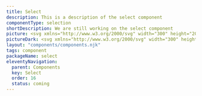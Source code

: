 ```yaml
---
title: Select
description: This is a description of the select component
componentType: selection
shortDescription: We are still working on the select component
picture: <svg xmlns="http://www.w3.org/2000/svg" width="300" height="200" fill="none" aria-labelledby="selectTitle selectDesc" role="img"><title id="selectTitle">Illustration of select component.</title><desc id="selectDesc">An illustrated select component representing select component card.</desc><path fill="#36F" fill-opacity=".04" d="M257.119 77H42.8812C41.8423 77 41 77.8423 41 78.8812v42.2378c0 1.039.8423 1.881 1.8812 1.881H257.119c1.039 0 1.881-.842 1.881-1.881V78.8812c0-1.0389-.842-1.8812-1.881-1.8812Z"/><path fill="#222" d="M59.6621 106.5V93.2691h1.674V106.5h-1.674Zm5.1369 0v-9.8022h1.3714l.1412 1.4118h.0605c.4706-.4706.9681-.8605 1.4925-1.1698.5244-.3227 1.1227-.484 1.795-.484 1.0354 0 1.7883.3294 2.2589.9882.4841.6454.7261 1.5934.7261 2.844v6.212h-1.6538v-5.99c0-.9146-.1479-1.5802-.4438-1.997-.2958-.4168-.7664-.6253-1.4118-.6253-.4975 0-.9479.1279-1.3513.3833-.3899.2555-.8336.6319-1.3311 1.1294V106.5H64.799Zm11.0297 4.135V96.6978h1.3715l.1412 1.1294h.0605c.4437-.3764.9278-.6991 1.4522-.9681.5378-.2689 1.0958-.4033 1.674-.4033 1.2639 0 2.2252.4571 2.8841 1.3714.6588.9009.9883 2.111.9883 3.6308 0 1.102-.2017 2.05-.6051 2.844-.3899.793-.9076 1.398-1.553 1.815-.632.417-1.3244.625-2.0774.625-.4571 0-.9143-.101-1.3715-.303-.4437-.201-.8941-.477-1.3513-.826l.0404 1.714v3.308h-1.6539Zm4.054-5.285c.8067 0 1.4723-.342 1.9967-1.028.5378-.699.8067-1.654.8067-2.864 0-1.076-.2017-1.9432-.605-2.6021-.39-.6722-1.0488-1.0084-1.9766-1.0084-.4168 0-.8404.1142-1.2706.3428-.4168.2286-.8673.5581-1.3513.9883v5.1434c.4437.376.874.645 1.2908.807.4168.147.7866.221 1.1093.221Zm9.9974 1.392c-1.0354 0-1.7951-.323-2.2791-.968-.4841-.659-.7261-1.614-.7261-2.864v-6.2122h1.674v5.9902c0 .914.1412 1.58.4236 1.997.2958.417.7664.625 1.4118.625.5109 0 .9614-.128 1.3513-.383.4034-.269.8336-.693 1.2908-1.271v-6.9582h1.6538V106.5h-1.3715l-.1411-1.533h-.0605c-.4572.538-.9413.968-1.4522 1.291-.5109.323-1.1026.484-1.7748.484Zm11.1919 0c-1.048 0-1.781-.303-2.1978-.908-.4034-.605-.605-1.391-.605-2.359v-5.4259H96.817v-1.2505l1.5328-.1008.2017-2.743h1.3917v2.743h2.6418v1.3513h-2.6418v5.4459c0 .605.1078 1.076.3228 1.412.228.322.625.484 1.19.484.174 0 .363-.027.564-.081.202-.067.384-.128.545-.181l.323 1.25c-.269.094-.565.175-.888.242-.309.081-.618.121-.928.121Zm10.349-.242-4.236-13.2309h1.795l2.118 7.1399c.242.78.45 1.513.625 2.198.188.673.41 1.399.666 2.179h.08c.243-.78.458-1.506.646-2.179.188-.685.397-1.418.625-2.198l2.118-7.1399h1.714L113.377 106.5h-1.956Zm9.604.242c-.82 0-1.506-.242-2.057-.726-.538-.498-.807-1.183-.807-2.057 0-1.076.477-1.896 1.432-2.461.968-.578 2.494-.981 4.578-1.21 0-.417-.06-.8136-.181-1.1901-.108-.3765-.31-.679-.605-.9076-.283-.2421-.693-.3631-1.231-.3631-.564 0-1.096.1076-1.593.3227-.498.2152-.941.4572-1.331.7261l-.646-1.1496c.458-.2958 1.016-.5782 1.674-.8471.673-.2824 1.399-.4235 2.179-.4235 1.196 0 2.064.3697 2.601 1.1092.538.7261.807 1.7009.807 2.925v6.01h-1.371l-.142-1.17h-.06c-.457.377-.961.706-1.513.988-.538.283-1.116.424-1.734.424Zm.484-1.331c.47 0 .914-.114 1.331-.343.417-.229.861-.551 1.331-.968v-2.723c-1.627.202-2.77.504-3.429.908-.645.403-.968.921-.968 1.553 0 .551.168.954.505 1.21.336.242.746.363 1.23.363Zm9.175 1.331c-.619 0-1.069-.188-1.352-.565-.268-.39-.403-.941-.403-1.654V92.1396h1.654v12.5044c0 .256.047.444.141.565.094.108.202.162.323.162h.141c.054-.014.128-.027.222-.041l.222 1.251c-.108.053-.236.094-.384.121-.147.027-.336.04-.564.04Zm6.25 0c-1.036 0-1.795-.323-2.279-.968-.484-.659-.726-1.614-.726-2.864v-6.2122h1.674v5.9902c0 .914.141 1.58.423 1.997.296.417.767.625 1.412.625.511 0 .961-.128 1.351-.383.404-.269.834-.693 1.291-1.271v-6.9582h1.654V106.5h-1.372l-.141-1.533h-.06c-.457.538-.941.968-1.452 1.291-.511.323-1.103.484-1.775.484Zm12.08 0c-.874 0-1.668-.202-2.38-.605-.713-.417-1.278-1.008-1.694-1.775-.417-.766-.626-1.681-.626-2.743 0-1.076.209-1.9966.626-2.7631.43-.7664.981-1.3581 1.653-1.7749.673-.4168 1.379-.6252 2.118-.6252 1.251 0 2.212.4168 2.884 1.2504.686.8337 1.029 1.9497 1.029 3.3478 0 .175-.007.35-.02.525 0 .161-.014.302-.041.423h-6.615c.067 1.036.39 1.863.968 2.481.592.619 1.358.928 2.299.928.471 0 .901-.067 1.291-.202.404-.148.787-.336 1.15-.565l.585 1.09c-.417.269-.894.504-1.432.705-.525.202-1.123.303-1.795.303Zm-3.086-5.93h5.244c0-.9948-.215-1.7477-.646-2.2587-.416-.5244-1.008-.7866-1.775-.7866-.685 0-1.304.2689-1.855.8068-.538.5244-.861 1.2706-.968 2.2385ZM229.863 106.359l-8.644-8.6436c-.45-.4051-.45-1.0804 0-1.5306.406-.4052 1.081-.4052 1.531 0l7.879 7.9232 7.878-7.8782c.405-.4502 1.08-.4502 1.531 0 .405.4052.405 1.0805 0 1.4856l-8.689 8.6436c-.405.45-1.081.45-1.486 0Z"/><path stroke="#36F" stroke-width="2" d="M257.119 77H42.8812C41.8423 77 41 77.8423 41 78.8812v42.2378c0 1.039.8423 1.881 1.8812 1.881H257.119c1.039 0 1.881-.842 1.881-1.881V78.8812c0-1.0389-.842-1.8812-1.881-1.8812Z"/></svg>
pictureDark: <svg xmlns="http://www.w3.org/2000/svg" width="300" height="200" fill="none" aria-labelledby="selectDarkTitle selectDarkDesc" role="img"><title id="selectDarkTitle">Illustration of select component.</title><desc id="selectDarkDesc">An illustrated select component representing select component card.</desc><path fill="#36F" fill-opacity=".08" d="M257.119 77H42.8812C41.8423 77 41 77.8423 41 78.8812v42.2378c0 1.039.8423 1.881 1.8812 1.881H257.119c1.039 0 1.881-.842 1.881-1.881V78.8812c0-1.0389-.842-1.8812-1.881-1.8812Z"/><path fill="#F4F4F4" d="M59.6621 106.5V93.2691h1.674V106.5h-1.674Zm5.1369 0v-9.8022h1.3714l.1412 1.4118h.0605c.4706-.4706.9681-.8605 1.4925-1.1698.5244-.3227 1.1227-.484 1.795-.484 1.0354 0 1.7883.3294 2.2589.9882.4841.6454.7261 1.5934.7261 2.844v6.212h-1.6538v-5.99c0-.9146-.1479-1.5802-.4438-1.997-.2958-.4168-.7664-.6253-1.4118-.6253-.4975 0-.9479.1279-1.3513.3833-.3899.2555-.8336.6319-1.3311 1.1294V106.5H64.799Zm11.0297 4.135V96.6978h1.3715l.1412 1.1294h.0605c.4437-.3764.9278-.6991 1.4522-.9681.5378-.2689 1.0958-.4033 1.674-.4033 1.2639 0 2.2252.4571 2.8841 1.3714.6588.9009.9883 2.111.9883 3.6308 0 1.102-.2017 2.05-.6051 2.844-.3899.793-.9076 1.398-1.553 1.815-.632.417-1.3244.625-2.0774.625-.4571 0-.9143-.101-1.3715-.303-.4437-.201-.8941-.477-1.3513-.826l.0404 1.714v3.308h-1.6539Zm4.054-5.285c.8067 0 1.4723-.342 1.9967-1.028.5378-.699.8067-1.654.8067-2.864 0-1.076-.2017-1.9432-.605-2.6021-.39-.6722-1.0488-1.0084-1.9766-1.0084-.4168 0-.8404.1142-1.2706.3428-.4168.2286-.8673.5581-1.3513.9883v5.1434c.4437.376.874.645 1.2908.807.4168.147.7866.221 1.1093.221Zm9.9974 1.392c-1.0354 0-1.7951-.323-2.2791-.968-.4841-.659-.7261-1.614-.7261-2.864v-6.2122h1.674v5.9902c0 .914.1412 1.58.4236 1.997.2958.417.7664.625 1.4118.625.5109 0 .9614-.128 1.3513-.383.4034-.269.8336-.693 1.2908-1.271v-6.9582h1.6538V106.5h-1.3715l-.1411-1.533h-.0605c-.4572.538-.9413.968-1.4522 1.291-.5109.323-1.1026.484-1.7748.484Zm11.1919 0c-1.048 0-1.781-.303-2.1978-.908-.4034-.605-.605-1.391-.605-2.359v-5.4259H96.817v-1.2505l1.5328-.1008.2017-2.743h1.3917v2.743h2.6418v1.3513h-2.6418v5.4459c0 .605.1078 1.076.3228 1.412.228.322.625.484 1.19.484.174 0 .363-.027.564-.081.202-.067.384-.128.545-.181l.323 1.25c-.269.094-.565.175-.888.242-.309.081-.618.121-.928.121Zm10.349-.242-4.236-13.2309h1.795l2.118 7.1399c.242.78.45 1.513.625 2.198.188.673.41 1.399.666 2.179h.08c.243-.78.458-1.506.646-2.179.188-.685.397-1.418.625-2.198l2.118-7.1399h1.714L113.377 106.5h-1.956Zm9.604.242c-.82 0-1.506-.242-2.057-.726-.538-.498-.807-1.183-.807-2.057 0-1.076.477-1.896 1.432-2.461.968-.578 2.494-.981 4.578-1.21 0-.417-.06-.8136-.181-1.1901-.108-.3765-.31-.679-.605-.9076-.283-.2421-.693-.3631-1.231-.3631-.564 0-1.096.1076-1.593.3227-.498.2152-.941.4572-1.331.7261l-.646-1.1496c.458-.2958 1.016-.5782 1.674-.8471.673-.2824 1.399-.4235 2.179-.4235 1.196 0 2.064.3697 2.601 1.1092.538.7261.807 1.7009.807 2.925v6.01h-1.371l-.142-1.17h-.06c-.457.377-.961.706-1.513.988-.538.283-1.116.424-1.734.424Zm.484-1.331c.47 0 .914-.114 1.331-.343.417-.229.861-.551 1.331-.968v-2.723c-1.627.202-2.77.504-3.429.908-.645.403-.968.921-.968 1.553 0 .551.168.954.505 1.21.336.242.746.363 1.23.363Zm9.175 1.331c-.619 0-1.069-.188-1.352-.565-.268-.39-.403-.941-.403-1.654V92.1396h1.654v12.5044c0 .256.047.444.141.565.094.108.202.162.323.162h.141c.054-.014.128-.027.222-.041l.222 1.251c-.108.053-.236.094-.384.121-.147.027-.336.04-.564.04Zm6.25 0c-1.036 0-1.795-.323-2.279-.968-.484-.659-.726-1.614-.726-2.864v-6.2122h1.674v5.9902c0 .914.141 1.58.423 1.997.296.417.767.625 1.412.625.511 0 .961-.128 1.351-.383.404-.269.834-.693 1.291-1.271v-6.9582h1.654V106.5h-1.372l-.141-1.533h-.06c-.457.538-.941.968-1.452 1.291-.511.323-1.103.484-1.775.484Zm12.08 0c-.874 0-1.668-.202-2.38-.605-.713-.417-1.278-1.008-1.694-1.775-.417-.766-.626-1.681-.626-2.743 0-1.076.209-1.9966.626-2.7631.43-.7664.981-1.3581 1.653-1.7749.673-.4168 1.379-.6252 2.118-.6252 1.251 0 2.212.4168 2.884 1.2504.686.8337 1.029 1.9497 1.029 3.3478 0 .175-.007.35-.02.525 0 .161-.014.302-.041.423h-6.615c.067 1.036.39 1.863.968 2.481.592.619 1.358.928 2.299.928.471 0 .901-.067 1.291-.202.404-.148.787-.336 1.15-.565l.585 1.09c-.417.269-.894.504-1.432.705-.525.202-1.123.303-1.795.303Zm-3.086-5.93h5.244c0-.9948-.215-1.7477-.646-2.2587-.416-.5244-1.008-.7866-1.775-.7866-.685 0-1.304.2689-1.855.8068-.538.5244-.861 1.2706-.968 2.2385ZM229.863 106.359l-8.644-8.6436c-.45-.4051-.45-1.0804 0-1.5306.406-.4052 1.081-.4052 1.531 0l7.879 7.9232 7.878-7.8782c.405-.4502 1.08-.4502 1.531 0 .405.4052.405 1.0805 0 1.4856l-8.689 8.6436c-.405.45-1.081.45-1.486 0Z"/><path stroke="#5985FF" stroke-width="2" d="M257.119 77H42.8812C41.8423 77 41 77.8423 41 78.8812v42.2378c0 1.039.8423 1.881 1.8812 1.881H257.119c1.039 0 1.881-.842 1.881-1.881V78.8812c0-1.0389-.842-1.8812-1.881-1.8812Z"/></svg>
layout: "components/components.njk"
tags: component
packageName: select
eleventyNavigation:
  parent: Components
  key: Select
  order: 16
  status: coming
---
```

